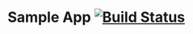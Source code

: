 # Sample App [![Build Status](https://travis-ci.org/indoor-onyourmap/iOS-SDK.svg)](https://travis-ci.org/indoor-onyourmap/iOS-SDK)
